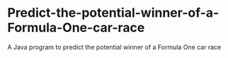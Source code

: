 # Predict-the-potential-winner-of-a-Formula-One-car-race
A Java program to predict the potential winner of a Formula One car race
